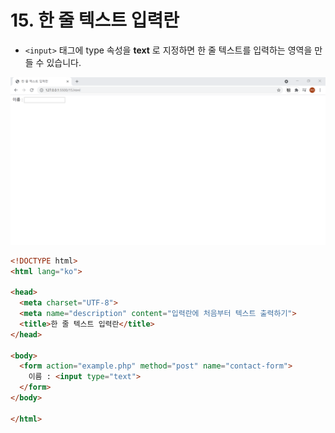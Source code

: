 # 15. 한 줄 텍스트 입력란
- `<input>` 태그에 type 속성을 **text** 로 지정하면 한 줄 텍스트를 입력하는 영역을 만들 수 있습니다.  
  
![한 줄 텍스트 입력란](img/15.png)
```html
<!DOCTYPE html>
<html lang="ko">

<head>
  <meta charset="UTF-8">
  <meta name="description" content="입력란에 처음부터 텍스트 출력하기">
  <title>한 줄 텍스트 입력란</title>
</head>

<body>
  <form action="example.php" method="post" name="contact-form">
    이름 : <input type="text">
  </form>
</body>

</html>
```